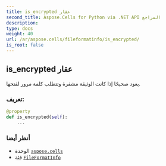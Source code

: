 ```yaml
---
title: is_encrypted عقار
second_title: Aspose.Cells for Python via .NET API المراجع
description:
type: docs
weight: 40
url: /ar/aspose.cells/fileformatinfo/is_encrypted/
is_root: false
---
```

##  is_encrypted عقار

يعود صحيحًا إذا كانت الوثيقة مشفرة وتتطلب كلمة مرور لفتحها.
###  تعريف:
```python
@property
def is_encrypted(self):
    ...
```

###  أنظر أيضا
* الوحدة [`aspose.cells`](../../)
* فئة [`FileFormatInfo`](/cells/python-net/ar/aspose.cells/fileformatinfo)
